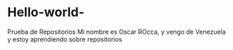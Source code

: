 # Hello-world-
Prueba de Repositorios
Mi nombre es Oscar ROcca, y vengo de Venezuela y estoy aprendiendo sobre repositorios
